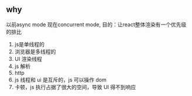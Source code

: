 ## why
以前async mode 现在concurrent mode,
目的：让react整体渲染有一个优先级的排比
1. js是单线程的
2. 浏览器是多线程的
  1. UI 渲染线程
  2. js 解析
  3. http 
3. js 线程和 ui 是互斥的，js 可以操作 dom
4. 卡顿，js 执行占据了很大的空间，导致 UI 得不到响应